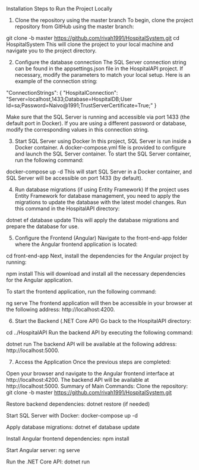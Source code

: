 Installation Steps to Run the Project Locally
1. Clone the repository using the master branch
To begin, clone the project repository from GitHub using the master branch:


git clone -b master https://github.com/rivah1991/HospitalSystem.git
cd HospitalSystem
This will clone the project to your local machine and navigate you to the project directory.

2. Configure the database connection
The SQL Server connection string can be found in the appsettings.json file in the HospitalAPI project. If necessary, modify the parameters to match your local setup. Here is an example of the connection string:


"ConnectionStrings": {
  "HospitalConnection": "Server=localhost,1433;Database=HospitalDB;User Id=sa;Password=Naivo@1991;TrustServerCertificate=True;"
}

Make sure that the SQL Server is running and accessible via port 1433 (the default port in Docker). If you are using a different password or database, modify the corresponding values in this connection string.

3. Start SQL Server using Docker
In this project, SQL Server is run inside a Docker container. A docker-compose.yml file is provided to configure and launch the SQL Server container. To start the SQL Server container, run the following command:


docker-compose up -d
This will start SQL Server in a Docker container, and SQL Server will be accessible on port 1433 (by default).

4. Run database migrations (if using Entity Framework)
If the project uses Entity Framework for database management, you need to apply the migrations to update the database with the latest model changes. Run this command in the HospitalAPI directory:


dotnet ef database update
This will apply the database migrations and prepare the database for use.

5. Configure the Frontend (Angular)
Navigate to the front-end-app folder where the Angular frontend application is located:


cd front-end-app
Next, install the dependencies for the Angular project by running:


npm install
This will download and install all the necessary dependencies for the Angular application.

To start the frontend application, run the following command:


ng serve
The frontend application will then be accessible in your browser at the following address:
http://localhost:4200.

6. Start the Backend (.NET Core API)
Go back to the HospitalAPI directory:


cd ../HospitalAPI
Run the backend API by executing the following command:


dotnet run
The backend API will be available at the following address:
http://localhost:5000.

7. Access the Application
Once the previous steps are completed:

Open your browser and navigate to the Angular frontend interface at http://localhost:4200.
The backend API will be available at http://localhost:5000.
Summary of Main Commands:
Clone the repository:
git clone -b master https://github.com/rivah1991/HospitalSystem.git

Restore backend dependencies:
dotnet restore (if needed)

Start SQL Server with Docker:
docker-compose up -d

Apply database migrations:
dotnet ef database update

Install Angular frontend dependencies:
npm install

Start Angular server:
ng serve

Run the .NET Core API:
dotnet run
